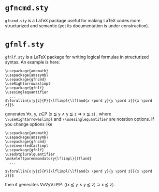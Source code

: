 # `gfncmd.sty`

`gfncmd.sty` is a LaTeX package useful for making LaTeX codes more structurized and semantic
(yet its documentation is under construction).

# `gfnlf.sty`

`gfnlf.sty` is a LaTeX package for writing logical formulae in structurized syntax.
An example is here:

    \usepackage{amsmath}
    \usepackage{amssymb}
    \usepackage{gfncmd}
    \useRightarrowaslimpl
    \usepackage{gfnlf}
    \usesinglequantifier
      ...
    $\forallin{x|y|z}{P}{\lflimpl{\lfland{x \pord y}{y \pord z}}{x \pord z}}$

generates ∀x, y, z∈P (x ≦ y ∧ y ≦ z ⇒ x ≦ z) ,
where `\\useRightarrowaslimpl` and `\\usesinglequantifier` are notation options.
If you change options like

    \usepackage{amsmath}
    \usepackage{amssymb}
    \usepackage{gfncmd}
    \useinvertedCaslimpl
    \usepackage{gfnlf}
    \usedotpluralquantifier
    \makeleftparenmandatory{lflimpl}{lfland}
      ...

    $\forallin{x|y|z}{P}{\lflimpl{\lfland{x \pord y}{y \pord z}}{x \pord z}}$

then it generates ∀x∀y∀z∈P. ((x ≦ y ∧ y ≦ z) ⊃ x ≦ z).
